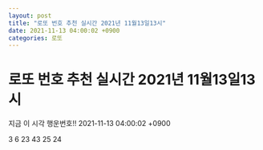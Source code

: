 ```yaml
---
layout: post
title: "로또 번호 추천 실시간 2021년 11월13일13시"
date: 2021-11-13 04:00:02 +0900
categories: 로또
---
```


# 로또 번호 추천 실시간 2021년 11월13일13시

지금 이 시각 행운번호!! 2021-11-13 04:00:02 +0900

 3  6  23  43  25  24 

